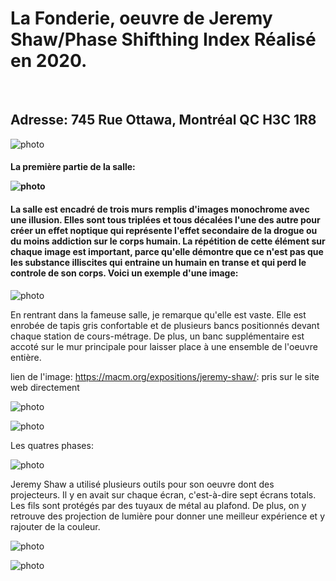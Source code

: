 <h1> 
La Fonderie, oeuvre de Jeremy Shaw/Phase Shifthing Index
Réalisé en 2020.
</h1>
<br>
<h2>
  Adresse: 745 Rue Ottawa, Montréal QC H3C 1R8 
</h2>

 ![photo](media/banniere_fonderie.png)

<h4>
La première partie de la salle:
<br> 

![photo](media/entrer_oeuvre.png)

</h4>

<h4>
La salle est encadré de trois murs remplis d'images monochrome avec une illusion. 
Elles sont tous triplées et tous décalées l'une des autre pour créer un effet 
noptique qui représente l'effet secondaire de la drogue ou du moins addiction sur le corps humain.
La répétition de cette élément sur chaque image est important, parce qu'elle démontre que ce n'est pas que les substance illiscites 
qui entraine un humain en transe et qui perd le controle de son corps.
Voici un exemple d'une image:
</h4>

![photo](media/fille_priere.png)

En rentrant dans la fameuse salle, je remarque qu'elle est vaste. Elle est enrobée de tapis gris confortable et
de plusieurs bancs positionnés devant chaque station de cours-métrage. De plus, un banc supplémentaire est accoté sur le mur principale
pour laisser place à une ensemble de l'oeuvre entière.

lien de l'image: https://macm.org/expositions/jeremy-shaw/:
pris sur le site web directement

![photo](media/entrer.jpg)

![photo](media/ecran.jpg)

Les quatres phases:

![photo](media/lumiere_projecter.png)

Jeremy Shaw a utilisé plusieurs outils pour son oeuvre dont des projecteurs. Il y en avait sur chaque écran, c'est-à-dire sept écrans totals.
Les fils sont protégés par des tuyaux de métal au plafond. De plus, on y retrouve des projection de lumière pour donner une meilleur expérience et 
y rajouter de la couleur. 

![photo](media/outils_utilisees.png)

![photo](media/projecteur.png)













